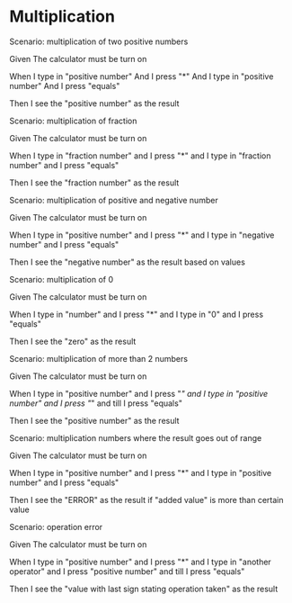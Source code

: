 # Multiplication

Scenario: multiplication of two positive numbers
  
  Given The calculator must be turn on

  When I type in "positive number"
       And I press "*"
       And I type in "positive number"
       And I press "equals"
  
  Then I see the "positive number" as the result

Scenario: multiplication of fraction
  
  Given The calculator must be turn on
  
  When I type in "fraction number"
  and I press "*"
  and I type in "fraction number"
  and I press "equals"
  
  Then I see the "fraction number" as the result
  
Scenario: multiplication of positive and negative number
  
  Given The calculator must be turn on
  
  When I type in "positive number"
  and I press "*"
  and I type in "negative number"
  and I press "equals"
  
  Then I see the "negative number" as
  the result based on values
  
Scenario: multiplication of 0

  Given The calculator must be turn on
  
  When I type in "number"
  and I press "*"
  and I type in "0"
  and I press "equals"
  
  Then I see the "zero" as the result

Scenario: multiplication of more than 2 numbers
  
  Given The calculator must be turn on
  
  When I type in "positive number"
  and I press "*"
  and I type in "positive number"
  and I press "*"
  and till I press "equals"
  
  Then I see the "positive number" as the result

Scenario: multiplication numbers where the result goes out of range
  
  Given The calculator must be turn on
  
  When I type in "positive number"
  and I press "*"
  and I type in "positive number"
  and I press "equals"
  
  Then I see the "ERROR" as the result if "added value" is
  more than certain value
  
Scenario: operation error
  
  Given The calculator must be turn on
  
  When I type in "positive number"
  and I press "*"
  and I type in "another operator"
  and I press "positive number"
  and till I press "equals"
  
  Then I see the "value with last sign
  stating operation taken" as the result
